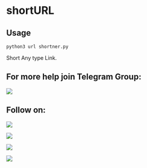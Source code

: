 # shortURL

## Usage

`python3 url shortner.py`

Short Any type Link.

## For more help join Telegram Group:

<a href="https://t.me/linux_repo"><img src="https://img.shields.io/badge/Telegram-Join%20Telegram%20Group-blue.svg?logo=telegram"></a>


## Follow on:
<p align="left">
<a href="https://github.com/palahsu"><img src="https://img.shields.io/badge/GitHub-Follow%20on%20GitHub-inactive.svg?logo=github"></a>
</p><p align="left">
<a href="https://twitter.com/palahsu"><img src="https://img.shields.io/badge/Twitter-Follow%20on%20Twitter-informational.svg?logo=twitter"></a>
</p><p align="left">
<a href="https://facebook.com/Aduri.knox"><img src="https://img.shields.io/badge/Facebook-Follow%20on%20Facebook-blue.svg?logo=facebook"></a>
</p><p align="left">
<a href="https://t.me/AD0000000"><img src="https://img.shields.io/badge/Telegram-Contact%20Telegram%20Profile-blue.svg?logo=telegram"></a>
</p><p align="left"> 
